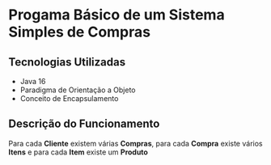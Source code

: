 # Progama Básico de um Sistema Simples de Compras
## Tecnologias Utilizadas
<ul>
  <li>Java 16</li>
  <li>Paradigma de Orientação a Objeto</li>
  <li>Conceito de Encapsulamento </li>
 </ul>


## Descrição do Funcionamento
<p>Para cada <b>Cliente</b> existem várias <b>Compras</b>, para cada <b>Compra</b> existe vários <b>Itens</b> e para cada <b>Item</b> existe um <b>Produto</b> </p>
